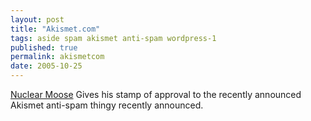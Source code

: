 ```yaml
---
layout: post
title: "Akismet.com"
tags: aside spam akismet anti-spam wordpress-1
published: true
permalink: akismetcom
date: 2005-10-25
---
```


<a href="http://nuclearmoose.com/archives/2005/10/25/akismetcom/">Nuclear Moose</a> Gives his stamp of approval to the recently announced Akismet anti-spam thingy recently announced.
